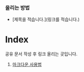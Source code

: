 ### 올리는 방법
- \[제목을 적습니다.]\(링크를 적습니다.\)


# Index
공유 문서 작성 후 링크 올리는 곳입니다.

1. [마크다운 사용법](https://github.com/ktnet-trade-tech/markdown/blob/master/README.md)
